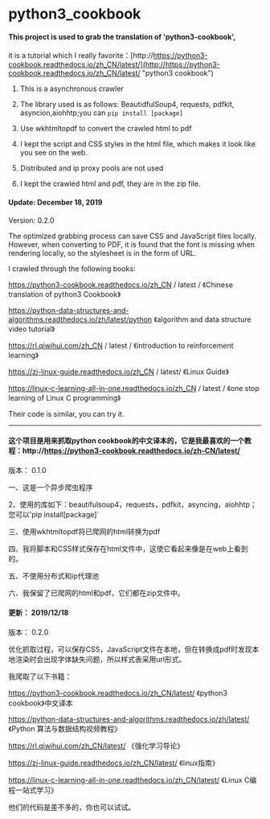 # python3_cookbook
#### This project is used to grab the translation of 'python3-cookbook',

it is a tutorial which I really favorite：[http://https://python3-cookbook.readthedocs.io/zh_CN/latest/](http://https://python3-cookbook.readthedocs.io/zh_CN/latest/ "python3 cookbook")



1.  This is a asynchronous crawler

2. The library used is as follows: BeautidfulSoup4, requests, pdfkit, asyncion,aiohhtp;you can `pip install [package]`

3. Use wkhtmltopdf to convert the crawled html to pdf

4. I kept the script and CSS styles in the html file, which makes it look like you see on the web.

3. Distributed and ip proxy pools are not used

5.  I kept the crawled html and pdf, they are in the zip file.

#### Update: December 18, 2019


Version: 0.2.0


The optimized grabbing process can save CSS and JavaScript files locally. However, when converting to PDF, it is found that the font is missing when rendering locally, so the stylesheet is in the form of URL.


I crawled through the following books:


https://python3-cookbook.readthedocs.io/zh_CN / latest /  《Chinese translation of python3 Cookbook》


https://python-data-structures-and-algorithms.readthedocs.io/zh/latest/python 《algorithm and data structure video tutorial》


https://rl.qiwihui.com/zh_CN / latest /  《introduction to reinforcement learning》


https://zj-linux-guide.readthedocs.io/zh_CN / latest/    《Linux Guide》

https://linux-c-learning-all-in-one.readthedocs.io/zh_CN / latest /  《one stop learning of Linux C programming》

 Their code is similar, you can try it. 



<hr />

 

#### 这个项目是用来抓取python cookbook的中文译本的，它是我最喜欢的一个教程：http://https://python3-cookbook.readthedocs.io/zh-CN/latest/

版本： 0.1.0

 一、这是一个异步爬虫程序 

 2、使用的库如下：beautifulsoup4，requests，pdfkit，asyncing，aiohhtp；您可以'pip install[package]` 

 三、使用wkhtmltopdf将已爬网的html转换为pdf 

 四、我将脚本和CSS样式保存在html文件中，这使它看起来像是在web上看到的。 

 五、不使用分布式和ip代理池 

六、我保留了已爬网的html和pdf，它们都在zip文件中。 



#### 更新： 2019/12/18

版本： 0.2.0

优化抓取过程，可以保存CSS，JavaScript文件在本地，但在转换成pdf时发现本地渲染时会出现字体缺失问题，所以样式表采用url形式。



我爬取了以下书籍：

https://python3-cookbook.readthedocs.io/zh_CN/latest/    《python3 cookbook》中文译本

https://python-data-structures-and-algorithms.readthedocs.io/zh/latest/    《Python 算法与数据结构视频教程》

https://rl.qiwihui.com/zh_CN/latest/    《强化学习导论》

https://zj-linux-guide.readthedocs.io/zh_CN/latest/   《linux指南》

https://linux-c-learning-all-in-one.readthedocs.io/zh_CN/latest/  《Linux C编程一站式学习》

他们的代码是差不多的，你也可以试试。